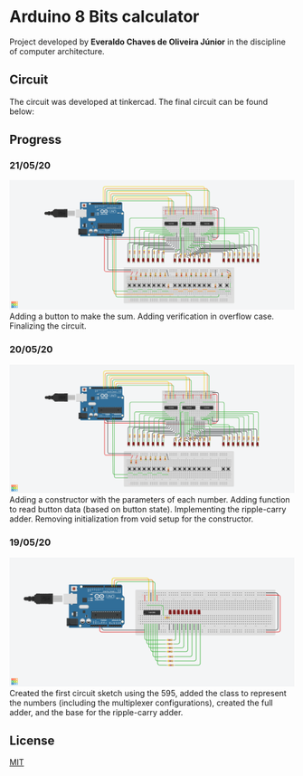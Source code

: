 # Arduino 8 Bits calculator

Project developed by **Everaldo Chaves de Oliveira Júnior** in the discipline of computer architecture.

## Circuit
The circuit was developed at tinkercad. The final circuit can be found below:

## Progress
### 21/05/20
![Circuit3](https://raw.githubusercontent.com/everaldojunior98/Arduino8BitCalculator/master/Circuits/21-05.png)
Adding a button to make the sum. Adding verification in overflow case. Finalizing the circuit.
### 20/05/20
![Circuit2](https://raw.githubusercontent.com/everaldojunior98/Arduino8BitCalculator/master/Circuits/20-05.png)
Adding a constructor with the parameters of each number. Adding function to read button data (based on button state). Implementing the ripple-carry adder. Removing initialization from void setup for the constructor.
### 19/05/20
![Circuit1](https://raw.githubusercontent.com/everaldojunior98/Arduino8BitCalculator/master/Circuits/19-05.png)
Created the first circuit sketch using the 595, added the class to represent the numbers (including the multiplexer configurations), created the full adder, and the base for the ripple-carry adder.

## License
[MIT](https://choosealicense.com/licenses/mit/)
